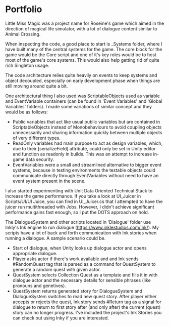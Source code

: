 # Portfolio

Little Miss Magic was a project name for Roseine's game which aimed in the direction of magical life simulator, with a lot of dialogue content similar to Animal Crossing.

When inspecting the code, a good place to start is _Systems folder, where I have built many of the central systems for the game. The core block for the game would be the Core script and one of it's key roles would be to host most of the game's core systems. This would also help getting rid of quite rich Singleton usage.

The code architecture relies quite heavily on events to keep systems and object decoupled, especially on early development phase when things are still moving around quite a bit.

One architectural thing I also used was ScriptableObjects used as variable and EventVariable containers (can be found in 'Event Variables' and 'Global Variables' folders). I made some variations of similar concept and they would be as follows:
- Public variables that act like usual public variables but are contained in ScriptableObjects instead of Monobehaviours to avoid coupling objects unnecessarily and sharing information quickly between multiple objects of very different types.
- ReadOnly variables had main purpose to act as design variables, which, due to their [serializeField] attribute, could only be set in Unity editor and function as readonly in builds. This was an attempt to increase in-game data security.
- EventVariables were a small and streamlined alternative to bigger event systems, because in testing environments the testable objects could communicate directly through EventVariables without need to have an event system present in the scene.

I also started experimenting with Unit Data Oriented Technical Stack to increase the game performance. If you take a look at UI_Juicer in Scripts/UI/UI Juice, you can find in UI_Juicer.cs that I attempted to have the juicer run multithreaded with Jobs. However, I didn't achieve significant performance gains fast enough, so I put the DOTS approach on hold.

The DialogueSystem and other scripts located in 'Dialogue' folder use Inkly's Ink engine to run dialogue (https://www.inklestudios.com/ink/). My scripts have a lot of back and forth communication with Ink stories when running a dialogue. A sample scenario could be.
- Start of dialogue, when Unity looks up dialogue actor and opens appropriate dialogue.
- Player asks actor if there's work available and and Ink sends #RandomQuest tag that is parsed as a command for QuestSystem to generate a random quest with given actor.
- QuestSystem selects Collection Quest as a template and fills it in with dialogue actor and the necessary details for sensible phrases (like pronouns and genetives).
- QuestSystem returns generated story for DialogueSystem and DialogueSystem switches to read new quest story. After player either accepts or rejects the quest, Ink story sends #Return tag as a signal for dialogue to return to first story after (and only after) the current (quest) story can no longer progress.
I've included the project's Ink Stories you can check out using Inky if you are interested.